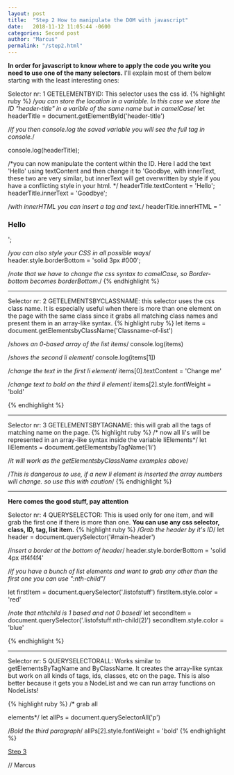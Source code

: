 ```yaml
---
layout: post
title:  "Step 2 How to manipulate the DOM with javascript"
date:   2018-11-12 11:05:44 -0600
categories: Second post
author: "Marcus"
permalink: "/step2.html"
---
```


**In order for javascript to know where to apply the code you write you need to use one of the many selectors.**
I'll explain most of them below starting with the least interesting ones:

 Selector nr: 1 GETELEMENTBYID: This selector  uses the css id.
 {% highlight ruby %}
 /*you can store the location in a variable. In this case we store the ID 
 "header-title" in a varible of the same name but in camelCase*/
let headerTitle = document.getElementById('header-title')

/*if you then console.log the saved variable you will see 
the full tag in console.*/

console.log(headerTitle);

/*you can now manipulate the content within the ID. Here I add the text 'Hello' 
using textContent and then change it to 'Goodbye, with innerText, 
these two are very similar, but innerText will  get overwritten by style if you 
have a conflicting style in your html.  */
headerTitle.textContent = 'Hello';
headerTitle.innerText = 'Goodbye';

/*with innerHTML you can insert a tag and text.*/
headerTitle.innerHTML = '<h3>Hello</h3>';

/*you can also style your CSS in all possible ways*/
header.style.borderBottom = 'solid 3px #000';

/*note that we have to change the css syntax to camelCase, so Border-bottom
becomes borderBottom.*/
{% endhighlight %}
___

Selector nr: 2 GETELEMENTSBYCLASSNAME: this selector uses the css class name. It is especially
useful when there is more than one element on the page with the same class since it grabs all matching class names and present them in an array-like syntax.
 {% highlight ruby %}
 let items = document.getElementsbyClassName('Classname-of-list')

 /*shows an 0-based array of the list items*/
 console.log(items)

 /*shows the second li element*/
  console.log(items[1])

/*change the text in the first li element*/
items[0].textContent = 'Change me'

/*change text to bold on the third li element*/
items[2].style.fontWeight = 'bold'



{% endhighlight %}
___


Selector nr: 3 GETELEMENTSBYTAGNAME: this will grab all the tags of matching name on the page.
 {% highlight ruby %}
/* now all li's will be represented in an array-like syntax inside the
variable liElements*/
let liElements = document.getElementsbyTagName('li')

/*it will work as the getElementsbyClassName examples above*/

/*This is dangerous to use, if a new li element is inserted the array numbers
 will change. so use this with caution*/
{% endhighlight %}
___
**Here comes the good stuff, pay attention**

Selector nr: 4 QUERYSELECTOR: This is used only for one item, and will grab the first one if there is more than one. **You can use any css selector, class, ID, tag, list item.** 
 {% highlight ruby %}
 /*Grab the header by it's ID*/
let header = document.querySelector('#main-header')

/*insert a border at the bottom of header*/
header.style.borderBottom = 'solid 4px #f4f4f4'

/*if you have a bunch of list elements and want to grab any other than the 
first one you can use ":nth-child"*/

let firstItem = document.querySelector('.listofstuff')
firstItem.style.color = 'red'

/*note that nthchild is 1 based and not 0 based*/
let secondItem = document.querySelector('.listofstuff:nth-child(2)')
secondItem.style.color = 'blue'



 {% endhighlight %}
___

Selector nr: 5 QUERYSELECTORALL: Works similar to getElementsByTagName and ByClassName. It creates the array-like syntax but work on all kinds of tags, ids, classes, etc on the page. This is also better because it gets you a NodeList and we can run array functions on NodeLists!

{% highlight ruby %}
/* grab all <p> elements*/
let allPs = document.querySelectorAll('p')

/*Bold the third paragraph*/
allPs[2].style.fontWeight = 'bold'
{% endhighlight %}

[Step 3](/step3.html)

// Marcus 

<div
class="just-comments"
data-apikey="e3ae52cc-c19b-4c15-b6eb-2156879027b0">
</div>
<script async src="https://just-comments.com/w.js"></script>